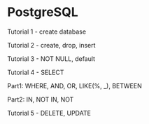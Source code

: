 # PostgreSQL
Tutorial 1 - create database

Tutorial 2 - create, drop, insert

Tutorial 3 - NOT NULL, default

Tutorial 4 - SELECT

Part1: WHERE, AND, OR, LIKE(%, _), BETWEEN

Part2: IN, NOT IN, NOT

Tutorial 5 - DELETE, UPDATE

